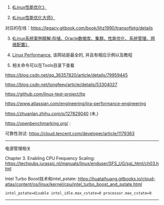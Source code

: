 1. [《Linux性能优化》](https://www.amazon.cn/dp/B072BN9G3L/ref=sr_1_1?ie=UTF8&qid=1546179306&sr=8-1&keywords=Linux%E6%80%A7%E8%83%BD%E4%BC%98%E5%8C%96)

2. [《Linux性能优化大师》](https://www.amazon.cn/dp/B011S7BYDA/ref=sr_1_2?ie=UTF8&qid=1546179306&sr=8-2&keywords=Linux%E6%80%A7%E8%83%BD%E4%BC%98%E5%8C%96)

对应的在线：https://legacy.gitbook.com/book/lihz1990/transoflptg/details

3. [《Linux系统案例精解:存储、Oracle数据库、集群、性能优化、系统管理、网络配置》](https://www.amazon.cn/dp/B0087M4Z7C/ref=sr_1_5?ie=UTF8&qid=1546179306&sr=8-5&keywords=Linux%E6%80%A7%E8%83%BD%E4%BC%98%E5%8C%96)

4. [Linux Performance](http://www.brendangregg.com/linuxperf.html), 该网站是最全的, 并且有相应示例以及教程

5. 相关命令可以在Tools目录下查看

https://blog.csdn.net/qq_36357820/article/details/79959445

https://blog.csdn.net/longfeey/article/details/53304027

https://github.com/linux-test-project/ltp


https://www.atlassian.com/engineering/jira-performance-engineering


https://zhuanlan.zhihu.com/p/127829040 (未,)

https://openbenchmarking.org/ : 

可靠性测试: https://cloud.tencent.com/developer/article/1179363


---

电源管理相关

Chapter 3. Enabling CPU Frequency Scaling: https://techpubs.jurassic.nl/manuals/linux/enduser/SFS_UG/sgi_html/ch03.html

Intel Turbo Boost技术和intel_pstate: https://huataihuang.gitbooks.io/cloud-atlas/content/os/linux/kernel/cpu/intel_turbo_boost_and_pstate.html


`intel_pstate=disable intel_idle.max_cstate=0 processor.max_cstate=0`

---